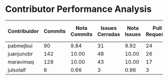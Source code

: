 # Contributor Performance Analysis

| Contribuidor | Commits | Nota Commits | Issues Cerradas | Nota Issues | Pull Requests | Nota Pull Requests | Workflows | Nota Workflows | Tipos de Tests | Nota Tests | Nota Final |
|--------------|---------|--------------|----------------|------------|---------------|---------------------|-----------|---------------|-------|-----------|-----------|
| pabmejbui | 90 | 9.84 | 31 | 9.92 | 24 | 10.00 | 10 | 10.00 | 4 | 10.00 | 9.95 |
| juanjunobr | 142 | 10.00 | 48 | 10.00 | 26 | 10.00 | 10 | 10.00 | 4 | 10.00 | 10.00 |
| maravimaq | 128 | 10.00 | 43 | 10.00 | 17 | 10.00 | 10 | 10.00 | 4 | 10.00 | 10.00 |
| julsolalf | 6 | 0.66 | 3 | 0.96 | 3 | 6.00 | 0 | 0.00 | 1 | 1.00 | 1.72 |
